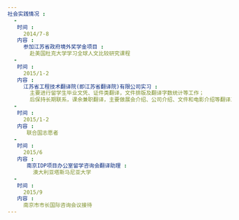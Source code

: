 ```yaml
---
社会实践情况 : 
  -
   时间 : 
     2014/7-8
   内容 : 
     参加江苏省政府境外奖学金项目 :
       赴美国杜克大学学习全球人文比较研究课程
  -
   时间 : 
     2015/1-2
   内容 : 
     江苏省工程技术翻译院(即江苏省翻译院)有限公司实习 : 
       主要进行留学生毕业文凭、证件类翻译，文件排版及翻译字数统计等工作；
       后保持长期联系，课余兼职翻译，主要做展会介绍、公司介绍、文件和电影介绍等翻译工作。
  -
   时间 : 
     2015/1-2
   内容 : 
      联合国志愿者
  -
   时间 : 
     2015/6
   内容 : 
      南京IDP项目办公室留学咨询会翻译助理 : 
        澳大利亚塔斯马尼亚大学
  -
   时间 : 
     2015/9
   内容 : 
     南京市市长国际咨询会议接待  
---
```

